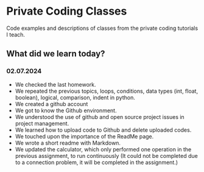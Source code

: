 # Private Coding Classes
Code examples and descriptions of classes from the private coding tutorials I teach.


## What did we learn today?
### 02.07.2024
* We checked the last homework.
* We repeated the previous topics, loops, conditions, data types (int, float, boolean), logical, comparison, indent in python.
* We created a github account
* We got to know the Github environment.
* We understood the use of github and open source project issues in project management.
* We learned how to upload code to Github and delete uploaded codes.
* We touched upon the importance of the ReadMe page.
* We wrote a short readme with Markdown.
* We updated the calculator, which only performed one operation in the previous assignment, to run continuously (It could not be completed due to a connection problem, it will be completed in the assignment.)
